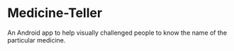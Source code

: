# Medicine-Teller
An Android app to help visually challenged people to know the name of the particular medicine.
